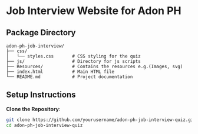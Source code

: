 # Job Interview Website for Adon PH

## Package Directory
```
adon-ph-job-interview/
├── css/
│   └── styles.css       # CSS styling for the quiz
├── js/                  # Directory for js scripts
├── Resources/           # Contains the resources e.g.(Images, svg)
├── index.html           # Main HTML file
└── README.md            # Project documentation
```

## Setup Instructions


**Clone the Repository**:
   ```bash
   git clone https://github.com/yourusername/adon-ph-job-interview-quiz.git
   cd adon-ph-job-interview-quiz

